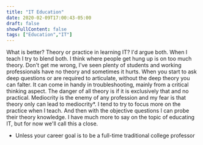 ```yaml
---
title: "IT Education"
date: 2020-02-09T17:00:43-05:00
draft: false
showFullContent: false
tags: ["Education","IT"]
---
```

What is better? Theory or practice in learning IT? I'd argue both. When I teach I try to blend both. I think where people get hung up is on too much theory. Don't get me wrong, I've seen plenty of students and working professionals have no theory and sometimes it hurts. When you start to ask deep questions or are required to articulate, without the deep theory you can falter. It can come in handy in troubleshooting, mainly from a critical thinking aspect. The danger of all theory is if it is exclusively that and no practical. Mediocrity is the enemy of any profession and my fear is that theory only can lead to mediocrity*. I tend to try to focus more on the practice when I teach. And then with the objective questions I can probe their theory knowledge. I have much more to say on the topic of educating IT, but for now we'll call this a close. 

* Unless your career goal is to be a full-time traditional college professor